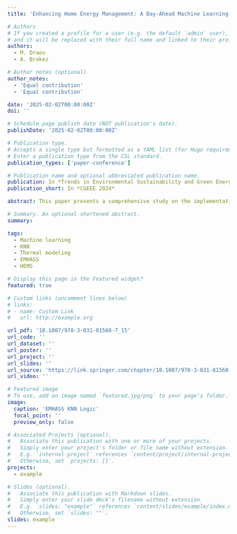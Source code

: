 ```yaml
---
title: 'Enhancing Home Energy Management: A Day-Ahead Machine Learning Approach Using EMHASS for Predictive Temperature Control'

# Authors
# If you created a profile for a user (e.g. the default `admin` user), write the username (folder name) here
# and it will be replaced with their full name and linked to their profile.
authors:
  - M. Draou
  - A. Brakez

# Author notes (optional)
author_notes:
  - 'Equal contribution'
  - 'Equal contribution'

date: '2025-02-02T00:00:00Z'
doi: ''

# Schedule page publish date (NOT publication's date).
publishDate: '2025-02-02T00:00:00Z'

# Publication type.
# Accepts a single type but formatted as a YAML list (for Hugo requirements).
# Enter a publication type from the CSL standard.
publication_types: ['paper-conference']

# Publication name and optional abbreviated publication name.
publication: In *Trends in Environmental Sustainability and Green Energy*
publication_short: In *CGEEE 2024*

abstract: This paper presents a comprehensive study on the implementation of a day-ahead machine learning algorithm in residential settings for energy saving purposes. The core of our methodology involves the utilization of the K-Nearest Neighbors (KNN) algorithm for temperature predictions, contributing to the realization of an adaptive and efficient energy management framework. The system collects temperature data at 5-min intervals through temperature sensors, processes it through EMHASS, and trains the KNN model. To address weather-induced variations in thermal energy systems, an automation script checks for foggy conditions, triggering the `tune' endpoint to adapt the KNN model dynamically. Over the month of November, the model has been evaluated on two renewable energy systems, a hot water system and a space heating system. The findings highlight the effectiveness of our approach in predicting thermal energy system's temperature with a coefficient of determination R2 evaluated at 91{\%} for water heating and 68{\%} for space heating. Marking a significant stride in the domain of smart home energy management

# Summary. An optional shortened abstract.
summary:

tags:
  - Machine learning
  - KNN
  - Thermal modeling
  - EMHASS
  - HEMS

# Display this page in the Featured widget?
featured: true

# Custom links (uncomment lines below)
# links:
# - name: Custom Link
#   url: http://example.org

url_pdf: '10.1007/978-3-031-81560-7_15'
url_code: ''
url_dataset: ''
url_poster: ''
url_project: ''
url_slides: ''
url_source: 'https://link.springer.com/chapter/10.1007/978-3-031-81560-7_15#citeas'
url_video: ''

# Featured image
# To use, add an image named `featured.jpg/png` to your page's folder.
image:
  caption: 'EMHASS KNN Logic'
  focal_point: ''
  preview_only: false

# Associated Projects (optional).
#   Associate this publication with one or more of your projects.
#   Simply enter your project's folder or file name without extension.
#   E.g. `internal-project` references `content/project/internal-project/index.md`.
#   Otherwise, set `projects: []`.
projects:
  - example

# Slides (optional).
#   Associate this publication with Markdown slides.
#   Simply enter your slide deck's filename without extension.
#   E.g. `slides: "example"` references `content/slides/example/index.md`.
#   Otherwise, set `slides: ""`.
slides: example
---
```

